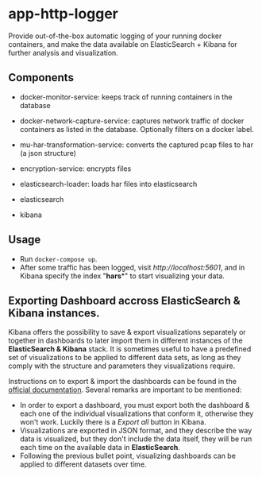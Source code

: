 # app-http-logger
Provide out-of-the-box automatic logging of your running docker containers, and make the data available on ElasticSearch + Kibana for further analysis and visualization.

## Components

* docker-monitor-service: keeps track of running containers in the database

* docker-network-capture-service: captures network traffic of docker containers as listed in the database. Optionally filters on a docker label.

* mu-har-transformation-service: converts the captured pcap files to har (a json structure)

* encryption-service: encrypts files

* elasticsearch-loader: loads har files into elasticsearch

* elasticsearch

* kibana

## Usage 

* Run ```docker-compose up```.
* After some traffic has been logged, visit *http://localhost:5601*, and in Kibana specify the index "**hars***" to start visualizing your data.

## Exporting Dashboard accross ElasticSearch & Kibana instances.

Kibana offers the possibility to save & export visualizations separately or together in dashboards to later import them in different instances of the **ElasticSearch & Kibana** stack. It is sometimes useful to have a predefined set of visualizations to be applied to different data sets, as long as they comply with the structure and parameters they visualizations require.

Instructions on to export & import the dashboards can be found in the [official documentation](https://www.elastic.co/guide/en/kibana/current/managing-saved-objects.html). Several remarks are important to be mentioned:

  * In order to export a dashboard, you must export both the dashboard & each one of the individual visualizations that conform it, otherwise they won't work. Luckily there is a *Export all* button in Kibana.
  * Visualizations are exported in JSON format, and they describe the way data is visualized, but they don't include the data itself, they will be run each time on the available data in **ElasticSearch**.
  * Following the previous bullet point, visualizing dashboards can be applied to different datasets over time.
